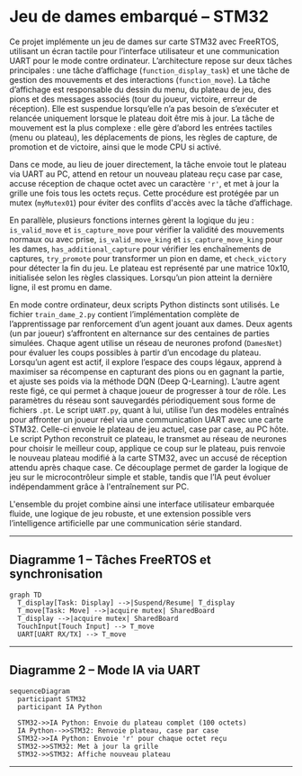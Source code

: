 # Jeu de dames embarqué – STM32

Ce projet implémente un jeu de dames sur carte STM32 avec FreeRTOS, utilisant un écran tactile pour l’interface utilisateur et une communication UART pour le mode contre ordinateur. L’architecture repose sur deux tâches principales : une tâche d’affichage (`function_display_task`) et une tâche de gestion des mouvements et des interactions (`function_move`). La tâche d’affichage est responsable du dessin du menu, du plateau de jeu, des pions et des messages associés (tour du joueur, victoire, erreur de réception). Elle est suspendue lorsqu’elle n’a pas besoin de s’exécuter et relancée uniquement lorsque le plateau doit être mis à jour. La tâche de mouvement est la plus complexe : elle gère d’abord les entrées tactiles (menu ou plateau), les déplacements de pions, les règles de capture, de promotion et de victoire, ainsi que le mode CPU si activé.

Dans ce mode, au lieu de jouer directement, la tâche envoie tout le plateau via UART au PC, attend en retour un nouveau plateau reçu case par case, accuse réception de chaque octet avec un caractère `'r'`, et met à jour la grille une fois tous les octets reçus. Cette procédure est protégée par un mutex (`myMutex01`) pour éviter des conflits d'accès avec la tâche d’affichage.

En parallèle, plusieurs fonctions internes gèrent la logique du jeu : `is_valid_move` et `is_capture_move` pour vérifier la validité des mouvements normaux ou avec prise, `is_valid_move_king` et `is_capture_move_king` pour les dames, `has_additional_capture` pour vérifier les enchaînements de captures, `try_promote` pour transformer un pion en dame, et `check_victory` pour détecter la fin du jeu. Le plateau est représenté par une matrice 10x10, initialisée selon les règles classiques. Lorsqu’un pion atteint la dernière ligne, il est promu en dame.

En mode contre ordinateur, deux scripts Python distincts sont utilisés. Le fichier `train_dame_2.py` contient l’implémentation complète de l’apprentissage par renforcement d’un agent jouant aux dames. Deux agents (un par joueur) s’affrontent en alternance sur des centaines de parties simulées. Chaque agent utilise un réseau de neurones profond (`DamesNet`) pour évaluer les coups possibles à partir d’un encodage du plateau. Lorsqu’un agent est actif, il explore l’espace des coups légaux, apprend à maximiser sa récompense en capturant des pions ou en gagnant la partie, et ajuste ses poids via la méthode DQN (Deep Q-Learning). L’autre agent reste figé, ce qui permet à chaque joueur de progresser à tour de rôle. Les paramètres du réseau sont sauvegardés périodiquement sous forme de fichiers `.pt`.
Le script `UART.py`, quant à lui, utilise l’un des modèles entraînés pour affronter un joueur réel via une communication UART avec une carte STM32. Celle-ci envoie le plateau de jeu actuel, case par case, au PC hôte. Le script Python reconstruit ce plateau, le transmet au réseau de neurones pour choisir le meilleur coup, applique ce coup sur le plateau, puis renvoie le nouveau plateau modifié à la carte STM32, avec un accusé de réception attendu après chaque case. Ce découplage permet de garder la logique de jeu sur le microcontrôleur simple et stable, tandis que l’IA peut évoluer indépendamment grâce à l'entraînement sur PC.

L'ensemble du projet combine ainsi une interface utilisateur embarquée fluide, une logique de jeu robuste, et une extension possible vers l’intelligence artificielle par une communication série standard.

---

## Diagramme 1 – Tâches FreeRTOS et synchronisation

```mermaid
graph TD
  T_display[Task: Display] -->|Suspend/Resume| T_display
  T_move[Task: Move] -->|acquire mutex| SharedBoard
  T_display -->|acquire mutex| SharedBoard
  TouchInput[Touch Input] --> T_move
  UART[UART RX/TX] --> T_move

```

---

## Diagramme 2 – Mode IA via UART

```mermaid
sequenceDiagram
  participant STM32
  participant IA Python

  STM32->>IA Python: Envoie du plateau complet (100 octets)
  IA Python-->>STM32: Renvoie plateau, case par case
  STM32->>IA Python: Envoie 'r' pour chaque octet reçu
  STM32->>STM32: Met à jour la grille
  STM32->>STM32: Affiche nouveau plateau
```

---
